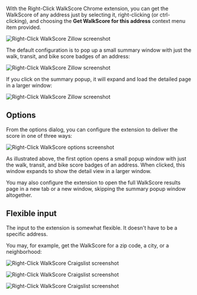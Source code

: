 With the Right-Click WalkScore Chrome extension, you can get the WalkScore of any address just by selecting it, right-clicking (or ctrl-clicking), and choosing the <b>Get WalkScore for this address</b> context menu item provided.

![Right-Click WalkScore Zillow screenshot](https://raw.github.com/sarahhagstrom/chrome-walkscore/master/docs/img/Zillowrightclick.png)

The default configuration is to pop up a small summary window with just the walk, transit, and bike score badges of an address:

![Right-Click WalkScore Zillow screenshot](https://raw.github.com/sarahhagstrom/chrome-walkscore/master/docs/img/Zillowresult.png)

If you click on the summary popup, it will expand and load the detailed page in a larger window:

![Right-Click WalkScore Zillow screenshot](https://raw.github.com/sarahhagstrom/chrome-walkscore/master/docs/img/Zillowresultexpand.png)

## Options

From the options dialog, you can configure the extension to deliver the score in one of three ways:

![Right-Click WalkScore options screenshot](https://raw.github.com/sarahhagstrom/chrome-walkscore/master/docs/img/options.png)

As illustrated above, the first option opens a small popup window with just the walk, transit, and bike score badges of an address. When clicked, this window expands to show the detail view in a larger window.

You may also configure the extension to open the full WalkScore results page in a new tab or a new window, skipping the summary popup window altogether.

## Flexible input

The input to the extension is somewhat flexible. It doesn't have to be a specific address.

You may, for example, get the WalkScore for a zip code, a city, or a neighborhood:

![Right-Click WalkScore Craigslist screenshot](https://raw.github.com/sarahhagstrom/chrome-walkscore/master/docs/img/CLrightclick.png)

![Right-Click WalkScore Craigslist screenshot](https://raw.github.com/sarahhagstrom/chrome-walkscore/master/docs/img/CLrightresult.png)

![Right-Click WalkScore Craigslist screenshot](https://raw.github.com/sarahhagstrom/chrome-walkscore/master/docs/img/CLrightresultexpand.png)

